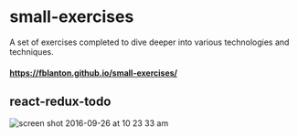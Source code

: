 # small-exercises
A set of exercises completed to dive deeper into various technologies and techniques.

####  https://fblanton.github.io/small-exercises/

## react-redux-todo
![screen shot 2016-09-26 at 10 23 33 am](https://cloud.githubusercontent.com/assets/3937557/18844738/6be6af1e-83d3-11e6-9186-72507a74a3fb.png)
